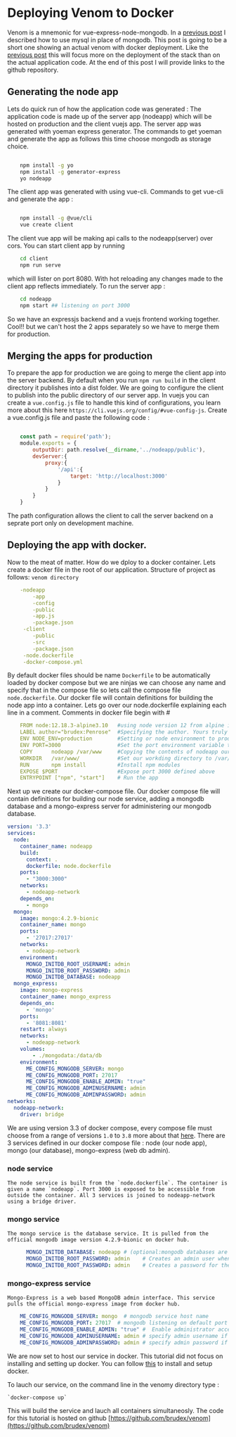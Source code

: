 
# Deploying Venom to Docker 
Venom is a mnemonic for vue-express-node-mongodb. In a [previous post](https://medium.com/@brudex/vue-express-node-mysql-venomy-to-docker-8b4c525a9682) I described how to use mysql in place of mongodb. This post is going to be a short one showing an actual venom with docker deployment.  Like the [previous post](https://medium.com/@brudex/vue-express-node-mysql-venomy-to-docker-8b4c525a9682)   this will focus more on the deployment of the stack than on the actual application code. At the end of this post I will provide links to the github repository.

## Generating the node app
Lets do quick run of how the application code was generated : The application code is made up of the server app (nodeapp) which will be hosted on production and the client vuejs app. The server app was generated with yoeman express generator.
The commands to get yoeman and generate the app as follows this time choose mongodb as storage choice.

```sh

    npm install -g yo
    npm install -g generator-express
    yo nodeapp

```

The client app was generated with using vue-cli. Commands to get vue-cli and generate the app :

```sh

    npm install -g @vue/cli
    vue create client

```

The client vue app will be making api calls to the nodeapp(server) over cors. You can start client app by running

```sh
    cd client
    npm run serve
```
  which will lister on port 8080. With hot reloading any changes made to the client app reflects immediately.
To run the server app :

```sh
    cd nodeapp
    npm start ## listening on port 3000
```


 So we have an expressjs backend and a vuejs frontend working together. Cool!! but we can't host the 2 apps separately so we have to merge them for production.

## Merging the apps for production
 To prepare the app for production we are going to merge the client app into the server backend. By default when you run
    `npm run build` 
in the client directory it publishes into a dist folder. We are going to configure the client to publish into the public directory of our server app. In vuejs you can create a `vue.config.js` file to handle this kind of configurations, you learn more about this here `https://cli.vuejs.org/config/#vue-config-js`. Create a vue.config.js file and paste the following code :

```javascript

    const path = require('path');
    module.exports = {
        outputDir: path.resolve(__dirname,'../nodeapp/public'),
        devServer:{
            proxy:{
                '/api':{
                    target: 'http://localhost:3000'
                }
            }
        }
    }
```



The path configuration allows the client to call the server backend on a seprate port only on development machine. 

## Deploying the app with docker.
Now to the meat of matter. How do we dploy to a docker container. Lets create a docker file in the root of our application. Structure of project as follows:
    `venom directory`


```yaml Dockerfile
    -nodeapp
        -app
        -config
        -public
        -app.js
        -package.json
     -client
        -public
        -src
        -package.json
     -node.dockerfile
     -docker-compose.yml
```
 
 By default docker files should be name `Dockerfile` to be automatically loaded by docker compose but we are ninjas we can choose any name and specify that in the compose file so lets call the compose file `node.dockerfile`. Our docker file will contain definitions for building the node app into a container. Lets go over our node.dockerfile explaining each line in a comment. Comments in docker file begin with #


```yaml
    FROM node:12.18.3-alpine3.10   #using node version 12 from alpine image. Tip:alpine images and smaller in size recommended
    LABEL author="brudex:Penrose"  #Specifying the author. Yours truly
    ENV NODE_ENV=production        #Setting or node environment to production. To be read in the nodeapp
    ENV PORT=3000                  #Set the port environment variable to 3000. To be read in the nodeapp
    COPY      nodeapp /var/www     #Copying the contents of nodeapp our application to /var/www in the container
    WORKDIR   /var/www/            #Set our workding directory to /var/www, Context to run subsequent commands
    RUN       npm install          #Install npm modules
    EXPOSE $PORT                   #Expose port 3000 defined above
    ENTRYPOINT ["npm", "start"]    # Run the app

```

Next up we create our docker-compose file. Our docker compose file will contain definitions for building our node service, adding a mongodb database and a mongo-express server for administering our mongodb database. 

```yaml
version: '3.3'
services:
  node:
    container_name: nodeapp
    build:
      context: .
      dockerfile: node.dockerfile
    ports:
      - "3000:3000"
    networks:
      - nodeapp-network
    depends_on:
      - mongo
  mongo:
    image: mongo:4.2.9-bionic
    container_name: mongo
    ports:
      - '27017:27017'
    networks:
      - nodeapp-network
    environment:
      MONGO_INITDB_ROOT_USERNAME: admin
      MONGO_INITDB_ROOT_PASSWORD: admin
      MONGO_INITDB_DATABASE: nodeapp
  mongo_express:
    image: mongo-express
    container_name: mongo_express
    depends_on:
      - 'mongo'
    ports:
      - '8081:8081'
    restart: always
    networks:
      - nodeapp-network
    volumes:
        - ./mongodata:/data/db
    environment:
      ME_CONFIG_MONGODB_SERVER: mongo
      ME_CONFIG_MONGODB_PORT: 27017
      ME_CONFIG_MONGODB_ENABLE_ADMIN: "true"
      ME_CONFIG_MONGODB_ADMINUSERNAME: admin
      ME_CONFIG_MONGODB_ADMINPASSWORD: admin
networks:
  nodeapp-network:
    driver: bridge

```

We are using version 3.3 of docker compose, every compose file must choose from a range of versions `1.0` to `3.8` more about that [here](https://docs.docker.com/compose/compose-file/compose-versioning/#compatibility-matrix). There are 3 services defined in our docker compose file : node (our node app), mongo (our database), mongo-express (web db admin).
  
  ### node service
    The node service is built from the `node.dockerfile`. The container is given a name `nodeapp`. Port 3000 is exposed to be accessible from outside the container. All 3 services is joined to nodeapp-network using a bridge driver.

  ### mongo service
    The mongo service is the database service. It is pulled from the official mongodb image version 4.2.9-bionic on docker hub.


```yaml
      MONGO_INITDB_DATABASE: nodeapp # (optional:mongodb databases are created on first insert) Creates an initial db
      MONGO_INITDB_ROOT_PASSWORD: admin    # Creates an admin user when the service starts
      MONGO_INITDB_ROOT_PASSWORD: admin    # Creates a password for the admin user
```

  ### mongo-express service
    Mongo-Express is a web based MongoDB admin interface. This service pulls the official mongo-express image from docker hub.

```yaml
    ME_CONFIG_MONGODB_SERVER: mongo  # mongodb service host name
    ME_CONFIG_MONGODB_PORT: 27017  # mongodb listening on default port 2017 (optional value required only if port is not default)
    ME_CONFIG_MONGODB_ENABLE_ADMIN: "true" #  Enable administrator access. 
    ME_CONFIG_MONGODB_ADMINUSERNAME: admin # specify admin username if enable admin is true
    ME_CONFIG_MONGODB_ADMINPASSWORD: admin # specify admin password if enable admin is true
```

We are now set to host our service in docker. This tutorial did not focus on installing and setting up docker. You can follow [this](https://docs.docker.com/engine/install/) to install and setup docker.

To lauch our service, on the command line in the venomy directory type :

    `docker-compose up`

This will build the service and lauch all containers simultaneosly. The code for this tutorial is hosted on github 
[https://github.com/brudex/venom](https://github.com/brudex/venom)